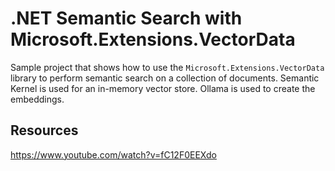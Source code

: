 # .NET Semantic Search with Microsoft.Extensions.VectorData

Sample project that shows how to use the `Microsoft.Extensions.VectorData` library to perform semantic search on a collection of documents. Semantic Kernel is used for an in-memory vector store. Ollama is used to create the embeddings.

## Resources

https://www.youtube.com/watch?v=fC12F0EEXdo
